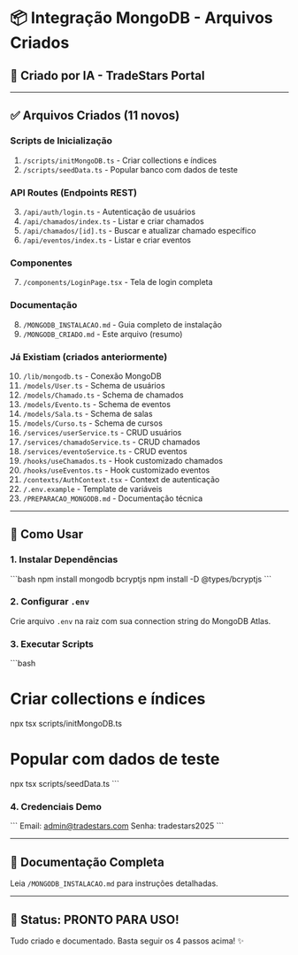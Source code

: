 # 📦 Integração MongoDB - Arquivos Criados

## 🎯 Criado por IA - TradeStars Portal

---

## ✅ Arquivos Criados (11 novos)

### **Scripts de Inicialização**
1. `/scripts/initMongoDB.ts` - Criar collections e índices
2. `/scripts/seedData.ts` - Popular banco com dados de teste

### **API Routes (Endpoints REST)**
3. `/api/auth/login.ts` - Autenticação de usuários
4. `/api/chamados/index.ts` - Listar e criar chamados
5. `/api/chamados/[id].ts` - Buscar e atualizar chamado específico
6. `/api/eventos/index.ts` - Listar e criar eventos

### **Componentes**
7. `/components/LoginPage.tsx` - Tela de login completa

### **Documentação**
8. `/MONGODB_INSTALACAO.md` - Guia completo de instalação
9. `/MONGODB_CRIADO.md` - Este arquivo (resumo)

### **Já Existiam (criados anteriormente)**
10. `/lib/mongodb.ts` - Conexão MongoDB
11. `/models/User.ts` - Schema de usuários
12. `/models/Chamado.ts` - Schema de chamados
13. `/models/Evento.ts` - Schema de eventos
14. `/models/Sala.ts` - Schema de salas
15. `/models/Curso.ts` - Schema de cursos
16. `/services/userService.ts` - CRUD usuários
17. `/services/chamadoService.ts` - CRUD chamados
18. `/services/eventoService.ts` - CRUD eventos
19. `/hooks/useChamados.ts` - Hook customizado chamados
20. `/hooks/useEventos.ts` - Hook customizado eventos
21. `/contexts/AuthContext.tsx` - Context de autenticação
22. `/.env.example` - Template de variáveis
23. `/PREPARACAO_MONGODB.md` - Documentação técnica

---

## 🚀 Como Usar

### **1. Instalar Dependências**
\`\`\`bash
npm install mongodb bcryptjs
npm install -D @types/bcryptjs
\`\`\`

### **2. Configurar `.env`**
Crie arquivo `.env` na raiz com sua connection string do MongoDB Atlas.

### **3. Executar Scripts**
\`\`\`bash
# Criar collections e índices
npx tsx scripts/initMongoDB.ts

# Popular com dados de teste
npx tsx scripts/seedData.ts
\`\`\`

### **4. Credenciais Demo**
\`\`\`
Email: admin@tradestars.com
Senha: tradestars2025
\`\`\`

---

## 📖 Documentação Completa

Leia `/MONGODB_INSTALACAO.md` para instruções detalhadas.

---

## 🎉 Status: PRONTO PARA USO!

Tudo criado e documentado. Basta seguir os 4 passos acima! ✨
